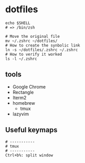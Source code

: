 # dotfiles

```
echo $SHELL
# => /bin/zsh

# Move the original file
mv ~/.zshrc ~/dotfiles/
# How to create the synbolic link
ln -s ~/dotfiles/.zshrc ~/.zshrc
# How to verify it worked
ls -l ~/.zshrc
```

## tools
- Google Chrome
- Rectangle
- Iterm2
- homebrew
	- tmux
- lazyvim

## Useful keymaps

```
# -----------
# tmux
# -----------
Ctrl+b%: split window
```


